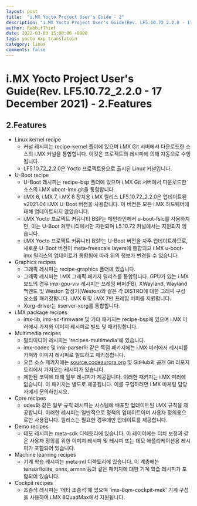 ```yaml
---
layout: post
title:  "i.MX Yocto Project User's Guide - 2"
description: "i.MX Yocto Project User's Guide(Rev. LF5.10.72_2.2.0 - 17 December 2021) - 2.Features 번역"
author: RabbitThief
date: 2022-03-03 15:00:00 +0900
tags: yocto nxp translatoin 
category: linux
comments: false
---	
```




# i.MX Yocto Project User's Guide(Rev. LF5.10.72_2.2.0 - 17 December 2021) - 2.Features

## 2.Features

- Linux kernel recipe
    - 커널 레시피는 recipe-kernel 폴더에 있으며 i.MX Git 서버에서 다운로드한 소스의 i.MX 커널을 통합합니다. 이것은 프로젝트의 레시피에 의해 자동으로 수행됩니다.
    - LF5.10.72_2.2.0은 Yocto 프로젝트용으로 출시된 Linux 커널입니다.
- U-Boot recipe
    - U-Boot 레시피는 recipe-bsp 폴더에 있으며 i.MX Git 서버에서 다운로드한 소스의 i.MX uboot-imx.git을 통합합니다.
    - i.MX 6, i.MX 7, i.MX 8 장치용 i.MX 릴리스 LF5.10.72_2.2.0은 업데이트된 v2021.04 i.MX U-Boot 버전을 사용합니다. 이 버전은 모든 i.MX 하드웨어에 대해 업데이트되지 않았습니다.
    - i.MX Yocto 프로젝트 커뮤니티 BSP는 메인라인에서 u-boot-fslc를 사용하지만, 이는 U-Boot 커뮤니티에서만 지원되며 L5.10.72 커널에서는 지원되지 않습니다.
    - i.MX Yocto 프로젝트 커뮤니티 BSP는 U-Boot 버전을 자주 업데이트하므로, 새로운 U-Boot 버전이 meta-freescale layers에 통합되고 i.MX u-boot-imx 릴리스의 업데이트가 통합됨에 따라 위의 정보가 변경될 수 있습니다.
- Graphics recipes
    - 그래픽 레시피는 recipe-graphics 폴더에 있습니다.
    - 그래픽 레시피는 i.MX 그래픽 패키지 릴리스를 통합합니다. GPU가 있는 i.MX 보드의 경우 imx-gpu-viv 레시피는 프레임 버퍼(FB), XWayland, Wayland 백엔드 및 Weston 합성기(Weston)와 같은 각 DISTRO에 대한 그래픽 구성 요소를 패키징합니다. i.MX 6 및 i.MX 7만 프레임 버퍼를 지원합니다.
    - Xorg-driver는 xserver-xorg를 통합합니다.
- i.MX package recipes
    - imx-lib, imx-sc-firmware 및 기타 패키지는 recipe-bsp에 있으며 i.MX 미러에서 가져와 이미지 레시피로 빌드 및 패키징합니다.
- Multimedia recipes
    - 멀티미디어 레시피는 'recipes-multimedia'에 있습니다.
    - imx-codec 및 imx-parser와 같은 독점 패키지에는 i.MX 미러에서 레시피를 가져와 이미지 레시피로 빌드하고 패키징합니다.
    - 오픈 소스 패키지에는 [source.codeaurora.org](http://source.codeaurora.org/) 및 GitHub의 공개 Git 리포지토리에서 가져오는 레시피가 있습니다.
    - 제한된 코덱에 대해 일부 레시피가 제공됩니다. 이러한 패키지는 i.MX 미러에 없습니다. 이 패키지는 별도로 제공됩니다. 이를 구입하려면 i.MX 마케팅 담당자에게 문의하십시오.
- Core recipes
    - udev와 같은 일부 규칙 레시피는 시스템에 배포할 업데이트된 i.MX 규칙을 제공합니다. 이러한 레시피는 일반적으로 정책의 업데이트이며 사용자 정의용으로만 사용됩니다. 릴리스는 필요한 경우에만 업데이트를 제공합니다.
- Demo recipes
    - 데모 레시피는 meta-sdk 디렉토리에 있습니다. 이 레이어에는 터치 보정과 같은 사용자 정의를 위한 이미지 레시피 및 레시피 또는 데모 애플리케이션용 레시피가 포함되어 있습니다.
- Machine learning recipes
    - 기계 학습 레시피는 meta-ml 디렉토리에 있습니다. 이 계층에는 tensorflolite, onnx, armnn 등과 같은 패키지에 대한 기계 학습 레시피가 포함되어 있습니다.
- Cockpit recipes
    - 조종석 레시피는 '메타 조종석'에 있으며 'imx-8qm-cockpit-mek' 기계 구성을 사용하여 i.MX 8QuadMax에서 지원됩니다.